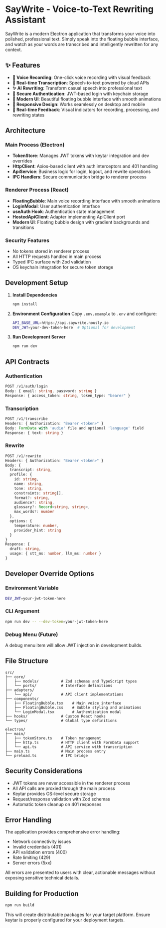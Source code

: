 # SayWrite - Voice-to-Text Rewriting Assistant

SayWrite is a modern Electron application that transforms your voice into polished, professional text. Simply speak into the floating bubble interface, and watch as your words are transcribed and intelligently rewritten for any context.

## ✨ Features

- **🎤 Voice Recording**: One-click voice recording with visual feedback
- **📝 Real-time Transcription**: Speech-to-text powered by cloud APIs
- **✨ AI Rewriting**: Transform casual speech into professional text
- **🔐 Secure Authentication**: JWT-based login with keychain storage
- **🎨 Modern UI**: Beautiful floating bubble interface with smooth animations
- **📱 Responsive Design**: Works seamlessly on desktop and mobile
- **🔄 Real-time Feedback**: Visual indicators for recording, processing, and rewriting states

## Architecture

### Main Process (Electron)
- **TokenStore**: Manages JWT tokens with keytar integration and dev overrides
- **HttpClient**: Axios-based client with auth interceptors and 401 handling
- **ApiService**: Business logic for login, logout, and rewrite operations
- **IPC Handlers**: Secure communication bridge to renderer process

### Renderer Process (React)
- **FloatingBubble**: Main voice recording interface with smooth animations
- **LoginModal**: User authentication interface
- **useAuth Hook**: Authentication state management
- **HostedApiClient**: Adapter implementing ApiClient port
- **Modern UI**: Floating bubble design with gradient backgrounds and transitions

### Security Features
- No tokens stored in renderer process
- All HTTP requests handled in main process
- Typed IPC surface with Zod validation
- OS keychain integration for secure token storage

## Development Setup

1. **Install Dependencies**
   ```bash
   npm install
   ```

2. **Environment Configuration**
   Copy `.env.example` to `.env` and configure:
   ```bash
   API_BASE_URL=https://api.saywrite.nously.io
   DEV_JWT=your-dev-token-here  # Optional for development
   ```

3. **Run Development Server**
   ```bash
   npm run dev
   ```

## API Contracts

### Authentication
```typescript
POST /v1/auth/login
Body: { email: string, password: string }
Response: { access_token: string, token_type: "bearer" }
```

### Transcription
```typescript
POST /v1/transcribe
Headers: { Authorization: "Bearer <token>" }
Body: FormData with 'audio' file and optional 'language' field
Response: { text: string }
```

### Rewrite
```typescript
POST /v1/rewrite
Headers: { Authorization: "Bearer <token>" }
Body: {
  transcript: string,
  profile: {
    id: string,
    name: string,
    tone: string,
    constraints: string[],
    format?: string,
    audience?: string,
    glossary?: Record<string, string>,
    max_words?: number
  },
  options: {
    temperature: number,
    provider_hint: string
  }
}
Response: {
  draft: string,
  usage: { stt_ms: number, llm_ms: number }
}
```

## Developer Override Options

### Environment Variable
```bash
DEV_JWT=your-jwt-token-here
```

### CLI Argument
```bash
npm run dev -- --dev-token=your-jwt-token-here
```

### Debug Menu (Future)
A debug menu item will allow JWT injection in development builds.

## File Structure

```
src/
├── core/
│   ├── models/          # Zod schemas and TypeScript types
│   └── ports/           # Interface definitions
├── adapters/
│   └── api/             # API client implementations
├── components/
│   ├── FloatingBubble.tsx    # Main voice interface
│   ├── FloatingBubble.css    # Bubble styling and animations
│   └── LoginModal.tsx        # Authentication modal
├── hooks/               # Custom React hooks
└── types/               # Global type definitions

electron/
├── main/
│   ├── tokenStore.ts    # Token management
│   ├── http.ts          # HTTP client with FormData support
│   └── api.ts           # API service with transcription
├── main.ts              # Main process entry
└── preload.ts           # IPC bridge
```

## Security Considerations

- JWT tokens are never accessible in the renderer process
- All API calls are proxied through the main process
- Keytar provides OS-level secure storage
- Request/response validation with Zod schemas
- Automatic token cleanup on 401 responses

## Error Handling

The application provides comprehensive error handling:
- Network connectivity issues
- Invalid credentials (401)
- API validation errors (400)
- Rate limiting (429)
- Server errors (5xx)

All errors are presented to users with clear, actionable messages without exposing sensitive technical details.

## Building for Production

```bash
npm run build
```

This will create distributable packages for your target platform. Ensure keytar is properly configured for your deployment targets.
